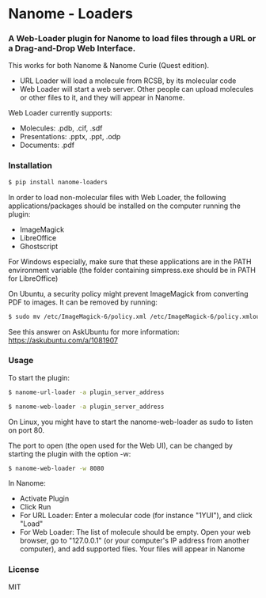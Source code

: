 # Nanome - Loaders

### A Web-Loader plugin for Nanome to load files through a URL or a Drag-and-Drop Web Interface.

This works for both Nanome & Nanome Curie (Quest edition).


- URL Loader will load a molecule from RCSB, by its molecular code
- Web Loader will start a web server. Other people can upload molecules or other files to it, and they will appear in Nanome.

Web Loader currently supports:
- Molecules: .pdb, .cif, .sdf
- Presentations: .pptx, .ppt, .odp
- Documents: .pdf

### Installation

```sh
$ pip install nanome-loaders
```

In order to load non-molecular files with Web Loader, the following applications/packages should be installed on the computer running the plugin:
- ImageMagick
- LibreOffice
- Ghostscript

For Windows especially, make sure that these applications are in the PATH environment variable (the folder containing simpress.exe should be in PATH for LibreOffice)

On Ubuntu, a security policy might prevent ImageMagick from converting PDF to images.
It can be removed by running:
```sh
$ sudo mv /etc/ImageMagick-6/policy.xml /etc/ImageMagick-6/policy.xmlout
```
See this answer on AskUbuntu for more information: https://askubuntu.com/a/1081907

### Usage

To start the plugin:

```sh
$ nanome-url-loader -a plugin_server_address
```

```sh
$ nanome-web-loader -a plugin_server_address
```

On Linux, you might have to start the nanome-web-loader as sudo to listen on port 80.

The port to open (the open used for the Web UI), can be changed by starting the plugin with the option -w:

```sh
$ nanome-web-loader -w 8080
```

In Nanome:

- Activate Plugin
- Click Run
- For URL Loader: Enter a molecular code (for instance "1YUI"), and click "Load"
- For Web Loader: The list of molecule should be empty. Open your web browser, go to "127.0.0.1" (or your computer's IP address from another computer), and add supported files. Your files will appear in Nanome

### License

MIT
